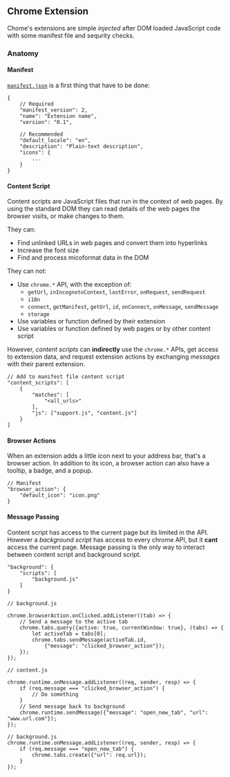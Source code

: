 ## Chrome Extension
Chome's extensions are simple *injected* after DOM loaded JavaScript code with some manifest file and sequrity checks.

### Anatomy

#### Manifest
[`manifest.json`](https://developer.chrome.com/extensions/manifest) is a first thing that have to be done:

```
{
    // Required
    "manifest_version": 2,
    "name": "Extension name",
    "version": "0.1",

    // Recommended
    "default_locale": "en",
    "description": "Plain-text description",
    "icons": {
        ...
    }
}
```

#### Content Script
Content scripts are JavaScript files that run in the context of web pages. By using the standard DOM they can read details of the web pages the browser visits, or make changes to them.

They can:
- Find unlinked URLs in web pages and convert them into hyperlinks
- Increase the font size
- Find and process micoformat data in the DOM

They can not:
- Use `chrome.*` API, with the exception of:
    - `getUrl`, `inIncognotoContext`, `lastError`, `onRequest`, `sendRequest`
    - `i18n`
    - `connect`, `getManifest`, `getUrl`, `id`, `onConnect`, `onMessage`, `sendMessage`
    - `storage`
- Use variables or function defined by their extension
- Use variables or function defined by web pages or by other content script

However, *content scripts* can **indirectly** use the `chrome.*` APIs, get access to extension data, and request extension actions by exchanging *messages* with their parent extension.

```
// Add to manifest file content script
"content_scripts": [
    {
        "matches": [
            "<all_urls>"
        ],
        "js": ["support.js", "content.js"]
    }
]
```

#### Browser Actions
When an extension adds a little icon next to your address bar, that's a browser action. In addition to its icon, a browser action can also have a tooltip, a badge, and a popup.

```
// Manifest
"browser_action": {
    "default_icon": "icon.png"
}
```

#### Message Passing
Content script has access to the current page but its limited in the API. However a *background script* has access to every chrome API, but it **cant** access the current page. Message passing is the only way to interact between content script and background script.

```
"background": {
    "scripts": [
        "background.js"
    ]
}
```

```
// background.js

chrome.browserAction.onClicked.addListener((tab) => {
    // Send a message to the active tab
    chrome.tabs.query({active: true, currentWindow: true}, (tabs) => {
        let activeTab = tabs[0];
        chrome.tabs.sendMessage(activeTab.id,
            {"message": "clicked_browser_action"});
    });
});
```

```
// content.js

chrome.runtime.onMessage.addListener((req, sender, resp) => {
    if (req.message === "clicked_browser_action") {
        // Do something
    }
    // Send message back to background
    chrome.runtime.sendMessage({"message": "open_new_tab", "url": "www.url.com"});
});
```

```
// background.js
chrome.runtime.onMessage.addListener((req, sender, resp) => {
    if (req.message === "open_new_tab") {
        chrome.tabs.create({"url": req.url});
    }
});
```

